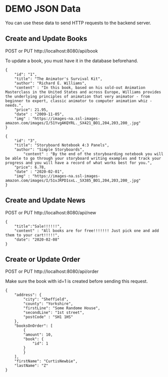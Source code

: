 # DEMO JSON Data

You can use these data to send HTTP requests to the backend server.

## Create and Update Books

POST or PUT http://localhost:8080/api/book

To update a book, you must have it in the database beforehand.

    {
        "id": "1",
        "title": "The Animator's Survival Kit",
        "author": "Richard E. Williams",
        "content" : "In this book, based on his sold-out Animation Masterclass in the United States and across Europe, Williams provides the underlying principles of animation that very animator - from beginner to expert, classic animator to computer animation whiz - needs.",
        "price": 21.95,
        "date" : "2009-11-05",
        "img" : "https://images-na.ssl-images-amazon.com/images/I/51YvgAKQYRL._SX421_BO1,204,203,200_.jpg"
    }

    {
        "id": "3",
        "title": "Storyboard Notebook 4:3 Panels",
        "author": "Simple Storyboards",
            "content" : "By the end of the storyboarding notebook you will be able to go through your storyboard writing examples and track your progress and you will have a record of what works best for you.",
        "price": 6.78,
        "date" : "2020-02-01",
        "img" : "https://images-na.ssl-images-amazon.com/images/I/51vJRPD1sxL._SX385_BO1,204,203,200_.jpg"
    }

## Create and Update News

POST or PUT http://localhost:8080/api/new

    {
        "title":"Sale!!!!!!",
        "content" : "All books are for free!!!!!!! Just pick one and add them to your cart!!!!!",
        "date": "2020-02-08"
    }

## Create or Update Order

POST or PUT http://localhost:8080/api/order

Make sure the book with id=1 is created before sending this request.

    {
        "address": {
            "city": "Sheffield",
            "county": "Yorkshire",
            "firstLine": "Some Randome House",
            "secondLine": "1st street",
            "postCode" : "SH1 1HS"
        },
        "booksOnOrder": [
            {
            "amount": 10,
            "book": {
                "id": 1
            }
            }
        ],
        "firstName": "CurtisNewbie",
        "lastName": "Z"
    }
